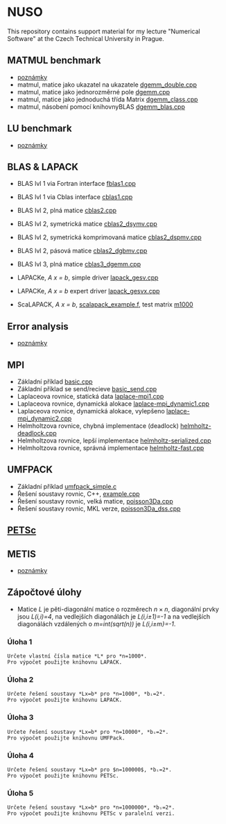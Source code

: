# NUSO

This repository contains support material for my lecture "Numerical
Software" at the Czech Technical University in Prague. 


## MATMUL benchmark
* [poznámky](notebooks/matmul_benchmark.ipynb)
* matmul, matice jako ukazatel na ukazatele [dgemm_double.cpp](Benchmark/dgemm_doublepp.cpp)
* matmul, matice jako jednorozměrné pole [dgemm.cpp](Benchmark/dgemm.cpp)
* matmul, matice jako jednoduchá třída Matrix [dgemm_class.cpp](Benchmark/dgemm_class.cpp)
* matmul, násobení pomocí knihovnyBLAS [dgemm_blas.cpp](Benchmark/dgemm_blas.cpp)


## LU benchmark
* [poznámky](notebooks/lu_benchmark.ipynb)

## BLAS & LAPACK
* BLAS lvl 1 via Fortran interface [fblas1.cpp](BlasLapack/fblas1.cpp)
* BLAS lvl 1 via Cblas interface [cblas1.cpp](BlasLapack/cblas1.cpp)
* BLAS lvl 2, plná matice [cblas2.cpp](BlasLapack/cblas2.cpp)
* BLAS lvl 2, symetrická matice [cblas2_dsymv.cpp](BlasLapack/cblas2_dsymv.cpp)
* BLAS lvl 2, symetrická komprimovaná matice [cblas2_dspmv.cpp](BlasLapack/cblas2_dspmv.cpp)
* BLAS lvl 2, pásová matice [cblas2_dgbmv.cpp](BlasLapack/cblas2_dgbmv.cpp)
* BLAS lvl 3, plná matice [cblas3_dgemm.cpp](BlasLapack/cblas3_dgemm.cpp)

* LAPACKe, *A x = b*, simple driver [lapack_gesv.cpp](BlasLapack/lapack_gesv.cpp)
* LAPACKe, *A x = b* expert driver [lapack_gesvx.cpp](BlasLapack/lapack_gesvx.cpp)

* ScaLAPACK, *A x = b*, [scalapack_example.f](BlasLapack/scalapack_example.f),
  test matrix [m1000](BlasLapack/m1000)
  
## Error analysis
* [poznámky](notebooks/error_analysis.ipynb)

## MPI
* Základní příklad [basic.cpp](MPI/basic.cpp)
* Základní příklad se send/recieve [basic_send.cpp](MPI/basic_send.cpp)
* Laplaceova rovnice, statická data [laplace-mpi1.cpp](MPI/laplace-mpi1.cpp)
* Laplaceova rovnice, dynamická alokace [laplace-mpi_dynamic1.cpp](MPI/laplace-mpi_dynamic1.cpp)
* Laplaceova rovnice, dynamická alokace, vylepšeno [laplace-mpi_dynamic2.cpp](MPI/laplace-mpi_dynamic2.cpp)
* Helmholtzova rovnice, chybná implementace (deadlock)  [helmholtz-deadlock.cpp](MPI/helmholtz-deadlock.cpp)
* Helmholtzova rovnice, lepší implementace [helmholtz-serialized.cpp](MPI/helmholtz-serialized.cpp)
* Helmholtzova rovnice, správná implementace [helmholtz-fast.cpp](MPI/helmholtz-fast.cpp)

## UMFPACK
* Základní příklad [umfpack_simple.c](Umfpack/umfpack_simple.c)
* Řešení soustavy rovnic, C++,  [example.cpp](Umfpack/example.cpp)
* Řešení soustavy rovnic, velká matice,  [poisson3Da.cpp](Umfpack/poisson3Da.cpp)
* Řešení soustavy rovnic, MKL verze,  [poisson3Da_dss.cpp](Umfpack/poisson3Da_dss.cpp)


## [PETSc](http://www.mcs.anl.gov/petsc)

## METIS
* [poznámky](notebooks/spectral_bisection.ipynb)

## Zápočtové úlohy

* Matice *L* je pěti-diagonální matice o rozměrech $n \times n$, 
  diagonální prvky jsou *L(i,i)=4*, 
  na vedlejších diagonálách je *L(i,i±1)=-1* 
  a na vedlejších diagonálách vzdálených o
  *m=int(sqrt(n))* je *L(i,i±m}=-1*.
  
### Úloha 1 
	Určete vlastní čísla matice *L* pro *n=1000*. 
	Pro výpočet použijte knihovnu LAPACK.

### Úloha 2 
	Určete řešení soustavy *Lx=b* pro *n=1000*, *bᵢ=2*. 
	Pro výpočet použijte knihovnu LAPACK.

### Úloha 3 
	Určete řešení soustavy *Lx=b* pro *n=10000*, *bᵢ=2*. 
	Pro výpočet použijte knihovnu UMFPack.

### Úloha 4 
	Určete řešení soustavy *Lx=b* pro $n=100000$, *bᵢ=2*. 
	Pro výpočet použijte knihovnu PETSc.

### Úloha 5 
	Určete řešení soustavy *Lx=b* pro *n=1000000*, *bᵢ=2*. 
	Pro výpočet použijte knihovnu PETSc v paralelní verzi.
